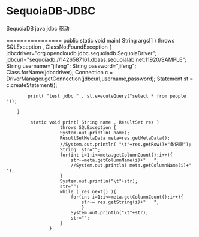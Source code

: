 # SequoiaDB-JDBC
SequoiaDB java jdbc 驱动

================
        public static void main( String args[] ) throws SQLException , ClassNotFoundException {
 		    jdbcdriver="org.opencloudb.jdbc.sequoiadb.SequoiaDriver";
		    jdbcurl="sequoiadb://1426587161.dbaas.sequoialab.net:11920/SAMPLE";
		    String username="jifeng";
	    	    String password="jifeng";
	    	    Class.forName(jdbcdriver);
	    	    Connection c = DriverManager.getConnection(jdbcurl,username,password); 
		    Statement st = c.createStatement();

		    print( "test jdbc " , st.executeQuery("select * from people ")); 

		}
		
			 static void print( String name , ResultSet res )
				        throws SQLException {
				        System.out.println( name);
				        ResultSetMetaData meta=res.getMetaData();				        
		                //System.out.println( "\t"+res.getRow()+"条记录");
		                String	str="";
		                for(int i=1;i<=meta.getColumnCount();i++){
		                	str+=meta.getColumnName(i)+"   ";
		                	//System.out.println( meta.getColumnName(i)+"   ");
		                }
		                System.out.println("\t"+str);
		                str="";
				        while ( res.next() ){
				        	for(int i=1;i<=meta.getColumnCount();i++){	
				        		str+= res.getString(i)+"   ";		
				        		} 
				        	System.out.println("\t"+str);
				        	str="";
				        }
				    }
